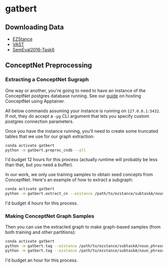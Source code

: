 # gatbert

## Downloading Data

- [EZStance](https://github.com/chenyez/EZ-STANCE)
- [VAST](https://github.com/emilyallaway/zero-shot-stance/tree/master/data/VAST)
- [SemEval2016-Task6](https://www.saifmohammad.com/WebDocs/stance-data-all-annotations.zip)


## ConceptNet Preprocessing

### Extracting a ConceptNet Sugraph

One way or another, you're going to need to have an instance of the ConceptNet postgres database running.
See our [guide](https://github.com/UF-NLPC-Lab/Guides/tree/main/conceptnet) on hosting ConceptNet using Apptainer.

All below commands assuming your instance is running on `127.0.0.1:5432`.
If not, they do accept a `-pg` CLI argument that lets you specify custom postgres connection parameters.

Once you have the instance running, you'll need to create some truncated tables that we use for our graph extraction:
```bash
conda activate gatbert
python -m gatbert.preproc_cndb --all
```
I'd budget 12 hours for this process (actually runtime will probably be less than that, but you need a buffer).

In our work, we only use training samples to obtain seed concepts from ConceptNet.
Here's an example of how to extract a subgraph:
```bash
conda activate gatbert
python -m gatbert.extract_cn --ezstance /path/to/ezstance/subtaskA/noun_phrase/raw_train_all_onecol.csv -o graph.json
```
I'd budget 4 hours for this process.

### Making ConceptNet Graph Samples

Then you can use the extracted graph to make graph-based samples (from both training and other partitions):
```bash
conda activate gatbert
python -m gatbert.tag --ezstance /path/to/ezstance/subtaskA/noun_phrase/raw_train_all_onecol.csv --graph graph.json -o train_graph.tsv
python -m gatbert.tag --ezstance /path/to/ezstance/subtaskA/noun_phrase/raw_val_all_onecol.csv   --graph graph.json -o val_graph.tsv
```
I'd budget an hour for this process.
